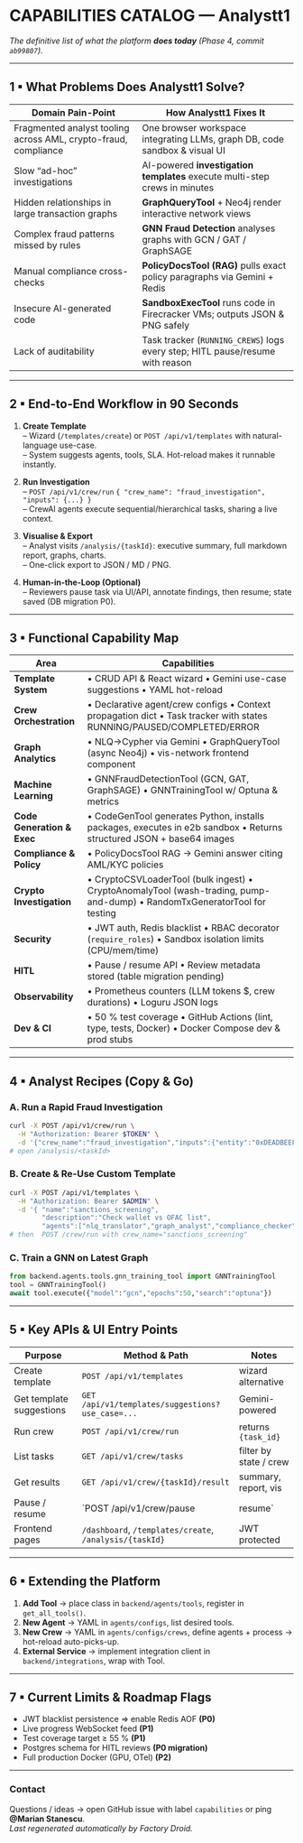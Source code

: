 # CAPABILITIES CATALOG — Analystt1  
_The definitive list of what the platform **does today** (Phase 4, commit `ab99807`)._

---

## 1 ▪ What Problems Does Analystt1 Solve?

| Domain Pain-Point | How Analystt1 Fixes It |
|-------------------|------------------------|
| Fragmented analyst tooling across AML, crypto-fraud, compliance | One browser workspace integrating LLMs, graph DB, code sandbox & visual UI |
| Slow “ad-hoc” investigations | AI-powered **investigation templates** execute multi-step crews in minutes |
| Hidden relationships in large transaction graphs | **GraphQueryTool** + Neo4j render interactive network views |
| Complex fraud patterns missed by rules | **GNN Fraud Detection** analyses graphs with GCN / GAT / GraphSAGE |
| Manual compliance cross-checks | **PolicyDocsTool (RAG)** pulls exact policy paragraphs via Gemini + Redis |
| Insecure AI-generated code | **SandboxExecTool** runs code in Firecracker VMs; outputs JSON & PNG safely |
| Lack of auditability | Task tracker (`RUNNING_CREWS`) logs every step; HITL pause/resume with reason |

---

## 2 ▪ End-to-End Workflow in 90 Seconds

1. **Create Template**  
   – Wizard (`/templates/create`) or `POST /api/v1/templates` with natural-language use-case.  
   – System suggests agents, tools, SLA. Hot-reload makes it runnable instantly.

2. **Run Investigation**  
   – `POST /api/v1/crew/run` `{ "crew_name": "fraud_investigation", "inputs": {...} }`  
   – CrewAI agents execute sequential/hierarchical tasks, sharing a live context.

3. **Visualise & Export**  
   – Analyst visits `/analysis/{taskId}`: executive summary, full markdown report, graphs, charts.  
   – One-click export to JSON / MD / PNG.

4. **Human-in-the-Loop (Optional)**  
   – Reviewers pause task via UI/API, annotate findings, then resume; state saved (DB migration P0).

---

## 3 ▪ Functional Capability Map

| Area | Capabilities |
|------|--------------|
| **Template System** | • CRUD API & React wizard  • Gemini use-case suggestions  • YAML hot-reload |
| **Crew Orchestration** | • Declarative agent/crew configs  • Context propagation dict  • Task tracker with states RUNNING/PAUSED/COMPLETED/ERROR |
| **Graph Analytics** | • NLQ→Cypher via Gemini  • GraphQueryTool (async Neo4j)  • vis-network frontend component  |
| **Machine Learning** | • GNNFraudDetectionTool (GCN, GAT, GraphSAGE)  • GNNTrainingTool w/ Optuna & metrics  |
| **Code Generation & Exec** | • CodeGenTool generates Python, installs packages, executes in e2b sandbox  • Returns structured JSON + base64 images |
| **Compliance & Policy** | • PolicyDocsTool RAG → Gemini answer citing AML/KYC policies  |
| **Crypto Investigation** | • CryptoCSVLoaderTool (bulk ingest)  • CryptoAnomalyTool (wash-trading, pump-and-dump)  • RandomTxGeneratorTool for testing |
| **Security** | • JWT auth, Redis blacklist  • RBAC decorator (`require_roles`)  • Sandbox isolation limits (CPU/mem/time) |
| **HITL** | • Pause / resume API  • Review metadata stored (table migration pending) |
| **Observability** | • Prometheus counters (LLM tokens \$, crew durations)  • Loguru JSON logs  |
| **Dev & CI** | • 50 % test coverage  • GitHub Actions (lint, type, tests, Docker)  • Docker Compose dev & prod stubs |

---

## 4 ▪ Analyst Recipes (Copy & Go)

### A. Run a Rapid Fraud Investigation
```bash
curl -X POST /api/v1/crew/run \
  -H "Authorization: Bearer $TOKEN" \
  -d '{"crew_name":"fraud_investigation","inputs":{"entity":"0xDEADBEEF"}}'
# open /analysis/<taskId>
```

### B. Create & Re-Use Custom Template
```bash
curl -X POST /api/v1/templates \
  -H "Authorization: Bearer $ADMIN" \
  -d '{ "name":"sanctions_screening",
        "description":"Check wallet vs OFAC list",
        "agents":["nlq_translator","graph_analyst","compliance_checker","report_writer"] }'
# then  POST /crew/run with crew_name="sanctions_screening"
```

### C. Train a GNN on Latest Graph
```python
from backend.agents.tools.gnn_training_tool import GNNTrainingTool
tool = GNNTrainingTool()
await tool.execute({"model":"gcn","epochs":50,"search":"optuna"})
```

---

## 5 ▪ Key APIs & UI Entry Points

| Purpose | Method & Path | Notes |
|---------|---------------|-------|
| Create template | `POST /api/v1/templates` | wizard alternative |
| Get template suggestions | `GET /api/v1/templates/suggestions?use_case=...` | Gemini-powered |
| Run crew | `POST /api/v1/crew/run` | returns `{task_id}` |
| List tasks | `GET /api/v1/crew/tasks` | filter by state / crew |
| Get results | `GET /api/v1/crew/{taskId}/result` | summary, report, vis |
| Pause / resume | `POST /api/v1/crew/pause|resume` | HITL flow |
| Frontend pages | `/dashboard`, `/templates/create`, `/analysis/{taskId}` | JWT protected |

---

## 6 ▪ Extending the Platform

1. **Add Tool** → place class in `backend/agents/tools`, register in `get_all_tools()`.  
2. **New Agent** → YAML in `agents/configs`, list desired tools.  
3. **New Crew** → YAML in `agents/configs/crews`, define agents + process → hot-reload auto-picks-up.  
4. **External Service** → implement integration client in `backend/integrations`, wrap with Tool.

---

## 7 ▪ Current Limits & Roadmap Flags

* JWT blacklist persistence ⇒ enable Redis AOF **(P0)**  
* Live progress WebSocket feed **(P1)**  
* Test coverage target ≥ 55 % **(P1)**  
* Postgres schema for HITL reviews **(P0 migration)**  
* Full production Docker (GPU, OTel) **(P2)**  

---

### Contact
Questions / ideas → open GitHub issue with label `capabilities` or ping **@Marian Stanescu**.  
_Last regenerated automatically by Factory Droid._  
